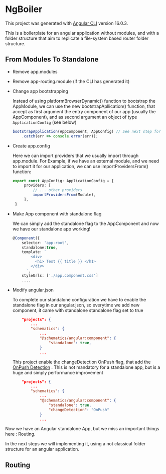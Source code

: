 # NgBoiler

This project was generated with [Angular CLI](https://github.com/angular/angular-cli) version 16.0.3.

This is a boilerplate for an angular application without modules, and with a folder structure
that aim to replicate a file-system based router folder structure.

## From Modules To Standalone

- Remove app.modules

- Remove app-routing.module (if the CLI has generated it)


- Change app bootstrapping
   
   Instead of using platformBrowserDynamic() function to bootstrap the AppModule, we can use the new bootstrapApllication() function,
   that accept as first argument the entry component of our app (usually the AppComponent), and as second argument an object of type
   `ApplicationConfig` (see below) 

    ```ts
    bootstrapApplication(AppComponent, AppConfig) // See next step for the AppConfig structure
        .catch(err => console.error(err));
    ```


- Create app.config

   Here we can import providers that we usually import through app.module.
   For Example, if we have an external module, and we need to import it for our application, we can use importProvidersFrom() function:

   ```ts
   export const AppConfig: ApplicationConfig = {
        providers: [
            // ... other providers
            importProvidersFrom(Module),
        ],
    }
   ```

- Make App component with standalone flag
    
    We can simply add the standalone flag to the AppComponent and now we have our standalone app working!

    ```ts
    @Component({
        selector: 'app-root',
        standalone:true,
        template: `
            <div>
              <h1> Test {{ title }} </h1>
            </div>
          `,
        styleUrls: ['./app.component.css']
        ....

    ```

- Modify angular.json

    To complete our standalone configuration we have to enable the standalone flag in our angular.json, so everytime we add new component, it came with standalone standalone flag set to true

    ```json
        "projects": {
            ...
            "schematics": {
                ...
                "@schematics/angular:component": {
                    "standalone": true,
                }
                ...
    ```
    
    This project enable  the changeDetection OnPush flag, that add the [OnPush Detection](https://angular.io/guide/change-detection-skipping-subtrees#using-onpush) . 
    This is not mandatory for a standalone app, but is a huge and simply performance improvement
    

    ```json
        "projects": {
            ...
            "schematics": {
                ...
                "@schematics/angular:component": {
                    "standalone": true,
                    "changeDetection": "OnPush"
                }
                ...
    ```

Now we have an Angular standalone App, but we miss an important things here : Routing.

In the next steps we will implementing it, using a not classical folder structure for an angular application.

## Routing




    

